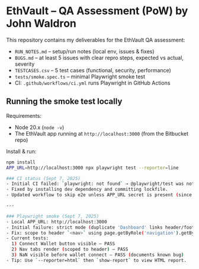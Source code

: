 # EthVault – QA Assessment (PoW) by John Waldron

This repository contains my deliverables for the EthVault QA assessment:
- `RUN_NOTES.md` – setup/run notes (local env, issues & fixes)
- `BUGS.md` – at least 5 issues with clear repro steps, expected vs actual, severity
- `TESTCASES.csv` – 5 test cases (functional, security, performance)
- `tests/smoke.spec.ts` – minimal Playwright smoke test
- CI: `.github/workflows/ci.yml` runs Playwright in GitHub Actions

## Running the smoke test locally

Requirements:
- Node 20.x (`node -v`)
- The EthVault app running at `http://localhost:3000` (from the Bitbucket repo)

Install & run:
```bash
npm install
APP_URL=http://localhost:3000 npx playwright test --reporter=line

### CI status (Sept 7, 2025)
- Initial CI failed: `playwright: not found` → @playwright/test was not installed.
- Fixed by installing dev dependency and committing lockfile.
- Updated workflow to skip e2e unless APP_URL secret is present (since localhost is not reachable from GitHub runners).

---

### Playwright smoke (Sept 7, 2025)
- Local APP_URL: http://localhost:3000
- Initial failure: strict mode (duplicate 'Dashboard' links header/footer).
- Fix: scope to header `<nav>` using page.getByRole('navigation').getByRole('link', …).
- Current tests:
  1) Connect Wallet button visible — PASS
  2) Nav tabs render (scoped to header) — PASS
  3) NaN visible before wallet connect — PASS (documents known bug)
- Tip: Use `--reporter=html` then `show-report` to view HTML report.

